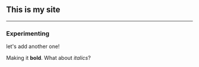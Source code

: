 ## This is my site

--------

### **Experimenting**


let's add another one!

Making it **bold**. What about *italics*?
